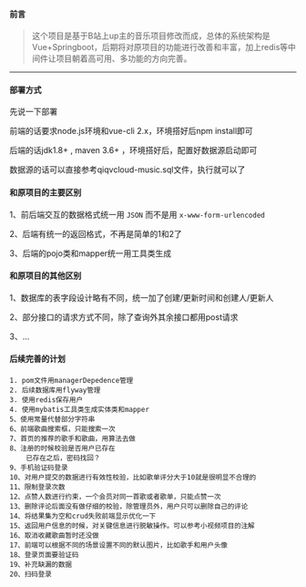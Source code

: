 ####  前言

>
>
>这个项目是基于B站上up主的音乐项目修改而成，总体的系统架构是Vue+Springboot，后期将对原项目的功能进行改善和丰富，加上redis等中间件让项目朝着高可用、多功能的方向完善。

----

#### 部署方式

先说一下部署

前端的话要求node.js环境和vue-cli 2.x，环境搭好后npm install即可

后端的话jdk1.8+ , maven 3.6+ ，环境搭好后，配置好数据源启动即可

数据源的话可以直接参考qiqvcloud-music.sql文件，执行就可以了

#### 和原项目的主要区别

1、前后端交互的数据格式统一用 `JSON` 而不是用 `x-www-form-urlencoded`

2、后端有统一的返回格式，不再是简单的1和2了

3、后端的pojo类和mapper统一用工具类生成

#### 和原项目的其他区别

1、数据库的表字段设计略有不同，统一加了创建/更新时间和创建人/更新人

2、部分接口的请求方式不同，除了查询外其余接口都用post请求

3、...

#### 后续完善的计划

```
1. pom文件用managerDepedence管理
2. 后续数据库用flyway管理
3. 使用redis保存用户
4. 使用mybatis工具类生成实体类和mapper
5、使用常量代替部分字符串
6、前端歌曲搜索框，只能搜索一次
7、首页的推荐的歌手和歌曲，用算法去做
8、注册的时候校验是否用户已存在
    已存在之后，密码找回？
9、手机验证码登录
10、对用户提交的数据进行有效性校验，比如歌单评分大于10就是很明显不合理的
11、限制登录次数
12、点赞人数进行约束，一个会员对同一首歌或者歌单，只能点赞一次
13、删除评论后面没有做仔细的校验，除管理员外，用户只可以删除自己的评论
14、将结果集为空和crud失败前端显示优化一下
15、返回用户信息的时候，对关键信息进行脱敏操作。可以参考小视频项目的注解
16、取消收藏歌曲暂时还没做
17、前端可以根据不同的场景设置不同的默认图片，比如歌手和用户头像
18、登录页面要验证码
19、补充缺漏的数据
20、扫码登录
```



